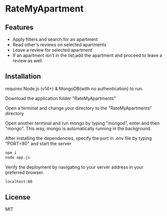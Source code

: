 # RateMyApartment

## Features

- Apply filters and search for an apartment
- Read other's reviews on selected apartments
- Leave a review for selected apartment
- If an apartment isn't in the list,add the apartment and proceed to leave a review as well.

## Installation

requires Node.js (v14+) & MongoDB(with no authentication) to run.

Download the application folder "RateMyApartments"

Open a terminal and change your directory to the "RateMyApartments" directory

Open another terminal and run mongo by typing "mongod", enter and then "mongo". This way, mongo is automatically running in the background.



After installing the dependencies, specify the port in .env file by typing "PORT=80" and start the server 

```sh
npm i
node app.js
```


Verify the deployment by navigating to your server address in
your preferred browser.

```sh
localhost:80
```

## License

MIT
